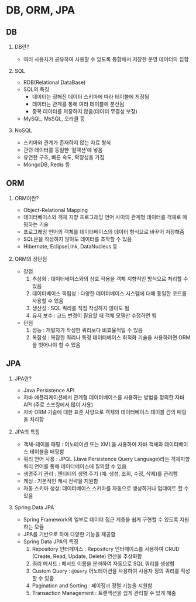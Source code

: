 # DB, ORM, JPA

## DB

1. DB란?
    - 여러 사용자가 공유하여 사용할 수 있도록 통합해서 저장한 운영 데이터의 집합
    
2. SQL
    - RDB(Relational DataBase)
    - SQL의 특징
        - 데이터는 정해진 데이터 스키마에 따라 테이블에 저장됨
        - 데이터는 관계를 통해 여러 테이블에 분산됨
        - 중복 데이터를 저장하지 않음(데이터 무결성 보장)
    - MySQL, MsSQL, 오라클 등

1. NoSQL
    - 스키마와 관계가 존재하지 않는 자료 형식
    - 관련 데이터를 동일한 ‘컬렉션’에 넣음
    - 유연한 구조, 빠른 속도, 확장성을 가짐
    - MongoDB, Redis 등


## ORM

1. ORM이란?
    - Object-Relational Mapping
    - 데이터베이스와 객체 지향 프로그래밍 언어 사이의 관계형 데이터를 객체로 매핑하는 기술
    - 프로그래밍 언어의 객체를 데이터베이스의 데이터 형식으로 바꾸어 저장해줌
    - SQL문을 작성하지 않아도 데이터를 조작할 수 있음
    - Hibernate, EclipseLink, DataNucleus 등
    
2. ORM의 장단점
    - 장점
        1. 추상화 : 데이터베이스와의 상호 작용을 객체 지향적인 방식으로 처리할 수 있음
        2. 데이터베이스 독립성 : 다양한 데이터베이스 시스템에 대해 동일한 코드를 사용할 수 있음
        3. 생산성 : SQL 쿼리를 직접 작성하지 않아도 됨
        4. 유지 보수 : 코드 변경이 필요할 때 객체 모델만 수정하면 됨
    - 단점
        1. 성능 : 개발자가 작성한 쿼리보다 비효율적일 수 있음
        2. 복잡성 : 복잡한 쿼리나 특정 데이터베이스 최적화 기술을 사용하려면 ORM을 벗어나야 할 수 있음
        

## JPA

1. JPA란?
    - Java Persistence API
    - 자바 애플리케이션에서 관계형 데이터베이스를 사용하는 방법을 정의한 자바 API (주로 스프링에서 많이 사용)
    - 자바 ORM 기술에 대한 표준 사양으로 객체와 데이터베이스 테이블 간의 매핑을 처리함

1. JPA의 특징
    - 객체-테이블 매핑 : 어노테이션 또는 XML을 사용하여 자바 객체와 데이터베이스 테이블을 매핑함
    - 쿼리 언어 사용 : JPQL (Java Persistence Query Language)라는 객체지향 쿼리 언어를 통해 데이터베이스에 질의할 수 있음
    - 생명주기 관리 : 엔티티의 생명 주기 (예: 생성, 조회, 수정, 삭제)를 관리함
    - 캐싱 : 기본적인 캐시 전략을 지원함
    - 자동 스키마 생성: 데이터베이스 스키마를 자동으로 생성하거나 업데이트 할 수 있음
    
2. Spring Data JPA
    - Spring Framework의 일부로 데이터 접근 계층을 쉽게 구현할 수 있도록 지원하는 모듈
    - JPA를 기반으로 하여 다양한 기능을 제공함
    - Spring Data JPA의 특징
        1. Repository 인터페이스 : Repository 인터페이스를 사용하여 CRUD (Create, Read, Update, Delete) 연산을 추상화함
        2. 쿼리 메서드 : 메서드 이름을 분석하여 자동으로 SQL 쿼리를 생성함
        3. Custom Query : `@Query` 어노테이션을 사용하여 사용자 정의 쿼리를 작성할 수 있음
        4. Pagination and Sorting : 페이징과 정렬 기능을 지원함
        5. Transaction Management : 트랜잭션을 쉽게 관리할 수 있게 해줌